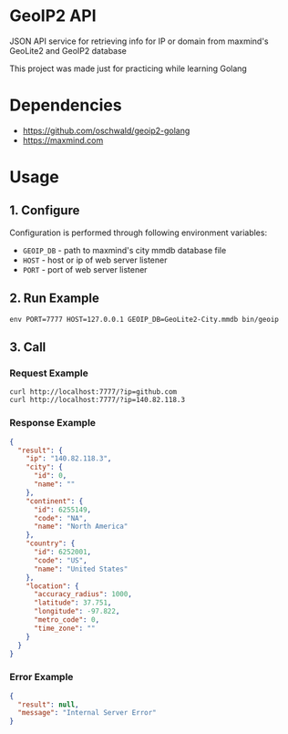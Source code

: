 # GeoIP2 API
JSON API service for retrieving info for IP or domain from maxmind's GeoLite2 and GeoIP2 database

This project was made just for practicing while learning Golang

# Dependencies
* https://github.com/oschwald/geoip2-golang
* https://maxmind.com

# Usage
## 1. Configure
Configuration is performed through following environment variables:
* `GEOIP_DB` - path to maxmind's city mmdb database file
* `HOST` - host or ip of web server listener
* `PORT` - port of web server listener

## 2. Run Example
```
env PORT=7777 HOST=127.0.0.1 GEOIP_DB=GeoLite2-City.mmdb bin/geoip
``` 

## 3. Call
### Request Example
```
curl http://localhost:7777/?ip=github.com
curl http://localhost:7777/?ip=140.82.118.3
```
### Response Example
```json
{
  "result": {
    "ip": "140.82.118.3",
    "city": {
      "id": 0,
      "name": ""
    },
    "continent": {
      "id": 6255149,
      "code": "NA",
      "name": "North America"
    },
    "country": {
      "id": 6252001,
      "code": "US",
      "name": "United States"
    },
    "location": {
      "accuracy_radius": 1000,
      "latitude": 37.751,
      "longitude": -97.822,
      "metro_code": 0,
      "time_zone": ""
    }
  }
}
```

### Error Example

```json
{
  "result": null,
  "message": "Internal Server Error"
}
```
